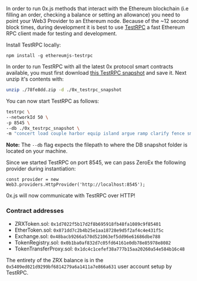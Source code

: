 In order to run 0x.js methods that interact with the Ethereum blockchain (i.e filling an order, checking a balance or setting an allowance) you need to point your Web3 Provider to an Ethereum node. Because of the ~12 second block times, during development it is best to use [TestRPC](https://github.com/ethereumjs/testrpc) a fast Ethereum RPC client made for testing and development.

Install TestRPC locally:

```
npm install -g ethereumjs-testrpc
```

In order to run TestRPC with all the latest 0x protocol smart contracts available, you must first download [this TestRPC snapshot](https://s3.amazonaws.com/testrpc-shapshots/78fe8dd.zip) and save it. Next unzip it's contents with:

```bash
unzip ./78fe8dd.zip -d ./0x_testrpc_snapshot
```

You can now start TestRPC as follows:

```bash
testrpc \
--networkId 50 \
-p 8545 \
--db ./0x_testrpc_snapshot \
-m "concert load couple harbor equip island argue ramp clarify fence smart topic"
```

**Note:** The `--db` flag expects the filepath to where the DB snapshot folder is located on your machine.

Since we started TestRPC on port 8545, we can pass ZeroEx the following provider during instantiation:

```
const provider = new Web3.providers.HttpProvider('http://localhost:8545');
```

0x.js will now communicate with TestRPC over HTTP!

### Contract addresses

- ZRXToken.sol: `0x1d7022f5b17d2f8b695918fb48fa1089c9f85401`
- EtherToken.sol: `0x871dd7c2b4b25e1aa18728e9d5f2af4c4e431f5c`
- Exchange.sol: `0x48bacb9266a570d521063ef5dd96e61686dbe788`
- TokenRegistry.sol: `0x0b1ba0af832d7c05fd64161e0db78e85978e8082`
- TokenTransferProxy.sol: `0x1dc4c1cefef38a777b15aa20260a54e584b16c48`

The entirety of the ZRX balance is in the `0x5409ed021d9299bf6814279a6a1411a7e866a631` user account setup by TestRPC.
